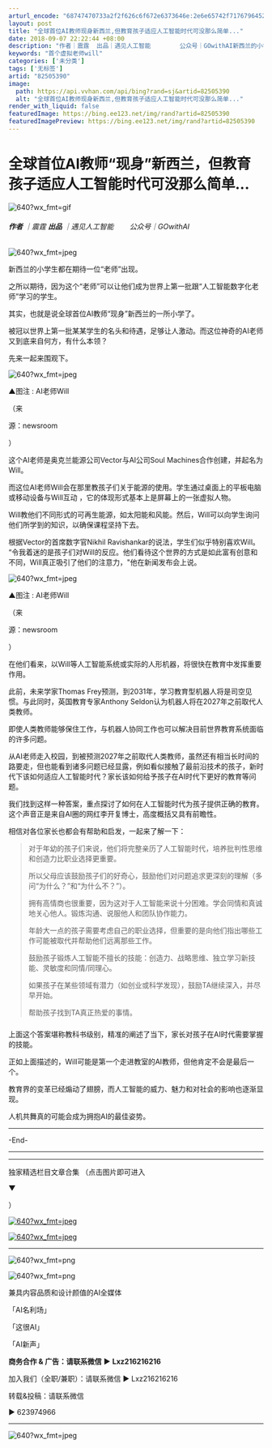 ```yaml
---
arturl_encode: "68747470733a2f2f626c6f672e6373646e:2e6e65742f71767964523077683053714e7752623544317a32:2f61727469636c652f64657461696c732f3832353035333930"
layout: post
title: "全球首位AI教师现身新西兰,但教育孩子适应人工智能时代可没那么简单..."
date: 2018-09-07 22:22:44 +08:00
description: "作者｜震霆  出品｜遇见人工智能        公众号｜GOwithAI新西兰的小学生都在期待一位“"
keywords: "首个虚拟老师will"
categories: ['未分类']
tags: ['无标签']
artid: "82505390"
image:
  path: https://api.vvhan.com/api/bing?rand=sj&artid=82505390
  alt: "全球首位AI教师现身新西兰,但教育孩子适应人工智能时代可没那么简单..."
render_with_liquid: false
featuredImage: https://bing.ee123.net/img/rand?artid=82505390
featuredImagePreview: https://bing.ee123.net/img/rand?artid=82505390
---
```


# 全球首位AI教师“现身”新西兰，但教育孩子适应人工智能时代可没那么简单...

![640?wx_fmt=gif](https://i-blog.csdnimg.cn/blog_migrate/0bc3a9f9db38e2e89b1a480f8cb13b41.gif)

###### **作者** ｜震霆 **出品** ｜遇见人工智能        公众号｜GOwithAI

![640?wx_fmt=jpeg](https://i-blog.csdnimg.cn/blog_migrate/5358d1355bbd40647c8dc0691d9f9fbb.jpeg)

新西兰的小学生都在期待一位“老师”出现。

之所以期待，因为这个“老师”可以让他们成为世界上第一批跟“人工智能数字化老师”学习的学生。

其实，也就是说全球首位AI教师“现身”新西兰的一所小学了。

被冠以世界上第一批某某学生的名头和待遇，足够让人激动。而这位神奇的AI老师又到底来自何方，有什么本领？

先来一起来围观下。

![640?wx_fmt=jpeg](https://i-blog.csdnimg.cn/blog_migrate/f5486f6f61b347b46d5bd600f0569887.jpeg)

▲图注 : AI老师Will

（来

源：newsroom

）

这个AI老师是奥克兰能源公司Vector与AI公司Soul Machines合作创建，并起名为Will。

而这位AI老师Will会在那里教孩子们关于能源的使用。学生通过桌面上的平板电脑或移动设备与Will互动 ，它的体现形式基本上是屏幕上的一张虚拟人物。

Will教他们不同形式的可再生能源，如太阳能和风能。然后，Will可以向学生询问他们所学到的知识，以确保课程坚持下去。

根据Vector的首席数字官Nikhil Ravishankar的说法，学生们似乎特别喜欢Will。 “令我着迷的是孩子们对Will的反应。他们看待这个世界的方式是如此富有创意和不同，Will真正吸引了他们的注意力，"他在新闻发布会上说。

![640?wx_fmt=jpeg](https://i-blog.csdnimg.cn/blog_migrate/fa4c4a641d3a37b27a3cfcccda7cd531.jpeg)

▲图注 : AI老师Will

（来

源：newsroom

）

在他们看来，以Will等人工智能系统或实际的人形机器，将很快在教育中发挥重要作用。

此前，未来学家Thomas Frey预测，到2031年，学习教育型机器人将是司空见惯。与此同时，英国教育专家Anthony Seldon认为机器人将在2027年之前取代人类教师。

即使人类教师能够保住工作，与机器人协同工作也可以解决目前世界教育系统面临的许多问题。

从AI老师走入校园，到被预测2027年之前取代人类教师，虽然还有相当长时间的路要走，但也能看到诸多问题已经显露，例如看似接触了最前沿技术的孩子，新时代下该如何适应人工智能时代？家长该如何给予孩子在AI时代下更好的教育等问题。

我们找到这样一种答案，重点探讨了如何在人工智能时代为孩子提供正确的教育。这个声音正是来自AI圈的网红李开复博士，高度概括又具有前瞻性。

相信对各位家长也都会有帮助和启发，一起来了解一下：

> 对于年幼的孩子们来说，他们将完整亲历了人工智能时代，培养批判性思维和创造力比职业选择更重要。
>
> 所以父母应该鼓励孩子们的好奇心，鼓励他们对问题追求更深刻的理解（多问“为什么？”和“为什么不？”）。
>
> 拥有高情商也很重要，因为这对于人工智能来说十分困难。学会同情和真诚地关心他人。锻炼沟通、说服他人和团队协作能力。
>
> 年龄大一点的孩子需要考虑自己的职业选择，但重要的是向他们指出哪些工作可能被取代并帮助他们远离那些工作。
>
> 鼓励孩子锻炼人工智能不擅长的技能：创造力、战略思维、独立学习新技能、灵敏度和同情/同理心。
>
> 如果孩子在某些领域有潜力（如创业或科学发现），鼓励TA继续深入，并尽早开始。
>
> 帮助孩子找到TA真正热爱的事情。

### 

上面这个答案堪称教科书级别，精准的阐述了当下，家长对孩子在AI时代需要掌握的技能。

正如上面描述的，Will可能是第一个走进教室的AI教师，但他肯定不会是最后一个。

教育界的变革已经煽动了翅膀，而人工智能的威力、魅力和对社会的影响也逐渐显现。

人机共舞真的可能会成为拥抱AI的最佳姿势。

---

-End-

---

---

独家精选栏目文章合集
（点击图片即可进入

▼

）

[![640?wx_fmt=jpeg](https://i-blog.csdnimg.cn/blog_migrate/aa3a88361b63eedae87b449f76930746.jpeg)](http://mp.weixin.qq.com/s?__biz=MzU3NTE1OTU4NA==&mid=2247486061&idx=3&sn=7a4b06f09e4f02e28f74176845bfc808&chksm=fd262622ca51af3468a7175f044224b4ba9c78f1c1d19b31f447a0abf72634099b8d9caa7d1e&scene=21#wechat_redirect)

[![640?wx_fmt=jpeg](https://i-blog.csdnimg.cn/blog_migrate/2e53d5f5aeaa7f9972cfb5408bf360d8.jpeg)](http://mp.weixin.qq.com/s?__biz=MzU3NTE1OTU4NA==&mid=2247486061&idx=4&sn=f385b52f28ecf8959ed17ddd4cc25946&chksm=fd262622ca51af3430caaa25efea1c7494d527a53961634bfb012ead9493a00c106cf5ed15b7&scene=21#wechat_redirect)

---

![640?wx_fmt=png](https://i-blog.csdnimg.cn/blog_migrate/d3d91389d8df6024737f0427b491528c.png)

![640?wx_fmt=png](https://i-blog.csdnimg.cn/blog_migrate/7ccdafd0752fce19c1435a4eb8be6d1d.png)

兼具内容品质和设计颜值的AI全媒体

「AI名利场」



「这很AI」



「AI新声」

**商务合作 & 广告：请联系微信**
**▶**
**Lxz216216216**

加入我们（全职/兼职）：请联系微信
▶
Lxz216216216

转载&投稿：请联系微信



▶ 623974966

---

![640?wx_fmt=jpeg](https://i-blog.csdnimg.cn/blog_migrate/6bd16df6049fbd754794b1afc38117ee.jpeg)
